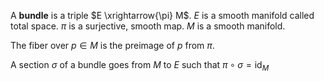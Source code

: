 A **bundle** is a triple $E \xrightarrow{\pi} M$. _E_ is a smooth manifold called total space. $\pi$ is a surjective, smooth map. $M$ is a smooth manifold.

The fiber over $p \in M$ is the preimage of $p$ from $\pi$.

A section $\sigma$ of a bundle goes from $M$ to $E$ such that $\pi \circ \sigma = \mathrm{id}_M$